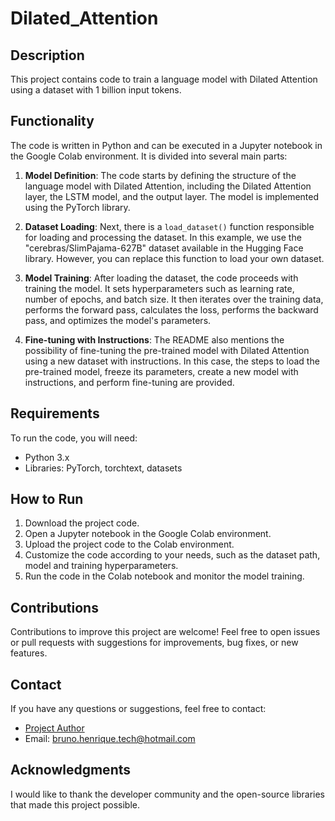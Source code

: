 # Dilated_Attention


## Description

This project contains code to train a language model with Dilated Attention using a dataset with 1 billion input tokens.

## Functionality

The code is written in Python and can be executed in a Jupyter notebook in the Google Colab environment. It is divided into several main parts:

1. **Model Definition**: The code starts by defining the structure of the language model with Dilated Attention, including the Dilated Attention layer, the LSTM model, and the output layer. The model is implemented using the PyTorch library.

2. **Dataset Loading**: Next, there is a `load_dataset()` function responsible for loading and processing the dataset. In this example, we use the "cerebras/SlimPajama-627B" dataset available in the Hugging Face library. However, you can replace this function to load your own dataset.

3. **Model Training**: After loading the dataset, the code proceeds with training the model. It sets hyperparameters such as learning rate, number of epochs, and batch size. It then iterates over the training data, performs the forward pass, calculates the loss, performs the backward pass, and optimizes the model's parameters.

4. **Fine-tuning with Instructions**: The README also mentions the possibility of fine-tuning the pre-trained model with Dilated Attention using a new dataset with instructions. In this case, the steps to load the pre-trained model, freeze its parameters, create a new model with instructions, and perform fine-tuning are provided.

## Requirements

To run the code, you will need:

- Python 3.x
- Libraries: PyTorch, torchtext, datasets

## How to Run

1. Download the project code.
2. Open a Jupyter notebook in the Google Colab environment.
3. Upload the project code to the Colab environment.
4. Customize the code according to your needs, such as the dataset path, model and training hyperparameters.
5. Run the code in the Colab notebook and monitor the model training.

## Contributions

Contributions to improve this project are welcome! Feel free to open issues or pull requests with suggestions for improvements, bug fixes, or new features.

## Contact

If you have any questions or suggestions, feel free to contact:

- [Project Author](https://github.com/brunotech)
- Email: bruno.henrique.tech@hotmail.com

## Acknowledgments

I would like to thank the developer community and the open-source libraries that made this project possible.
